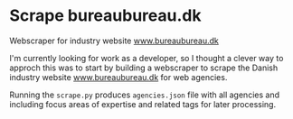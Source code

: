 # Scrape bureaubureau.dk
Webscraper for industry website www.bureaubureau.dk

I'm currently looking for work as a developer, so I thought a clever way to approch this was to start by building a webscraper to scrape the Danish industry website www.bureaubureau.dk for web agencies.

Running the `scrape.py` produces `agencies.json` file with all agencies and including focus areas of expertise and related tags for later processing.
